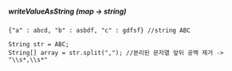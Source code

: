 ##### writeValueAsString (map -> string)
~~~
{"a" : abcd, "b" : asbdf, "c" : gdfsf} //string ABC

String str = ABC;
String[] array = str.split(","); //분리된 문자열 앞뒤 공백 제거 -> "\\s*,\\s*"
~~~
